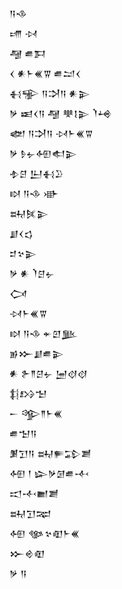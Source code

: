 <div class='block'>
<div class='line'>𒀀𒈾</div>
<div class='line'>𒋬 𒀴</div>
<div class='line'>𒆷 𒌑𒁕</div>
<div class='line'>𒌋 𒀭𒈨𒌍𒐊 𒌑𒁺𒌋</div>
<div class='line'>𒈬𒊌 𒀀𒋫𒀀 𒀭𒉌</div>
<div class='line'>𒃻 𒀜𒌋𒀀 𒆷 𒋧𒋙𒉌 𒇺𒆲</div>
<div class='line'>𒅥 𒀀𒋫𒀀 𒀴𒈨𒌍𒐊</div>
<div class='line'>𒃻 𒊩𒉡𒅇𒊨𒉌</div>
<div class='line'>𒈮𒆪 𒌨𒈬𒊒</div>
<div class='line'>𒊭 𒀀𒈾 𒀝</div>
<div class='line'>𒊻𒍮𒉌</div>
<div class='line'>𒋗𒌋𒌓</div>
<div class='line'>𒄑𒆳𒉌</div>
<div class='line'>𒃻 𒀭 𒇺𒆪𒉡</div>
<div class='line'>𒉏</div>
<div class='line'>𒀴𒈨𒌍𒐊</div>
<div class='line'>𒊭 𒀀𒈾 𒄬𒇻𒆥</div>
<div class='line'>𒂊𒁍𒋗𒌑𒉌</div>
<div class='line'>𒀭 𒉿𒈫𒆪𒉡 𒅁𒋼𒋼</div>
<div class='line'>𒈭𒋳𒈠</div>
<div class='line'>𒀸 𒄊𒈫𒈨𒌍</div>
<div class='line'>𒌑𒈠𒀀</div>
<div class='line'>𒋠𒋛𒀀 𒊻𒊓𒁉𒋢</div>
<div class='line'>𒅇 𒁹 𒇽𒃻𒌆𒌑𒋾</div>
<div class='line'>𒀊𒋾𒆤𒋢</div>
<div class='line'>𒊻𒋛𒉈</div>
<div class='line'>𒅇 𒀲𒆳𒊏𒈨𒌍</div>
<div class='line'>𒁍𒄴𒊏</div>
<div class='line'>𒃻 𒀀</div>
</div>